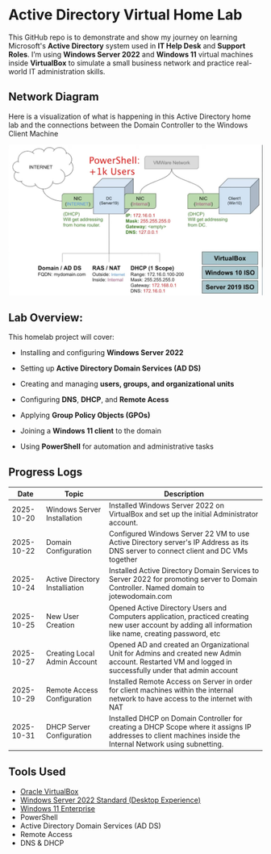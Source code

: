 # Active Directory Virtual Home Lab
This GitHub repo is to demonstrate and show my journey on learning Microsoft's **Active Directory** system used in **IT Help Desk** and **Support Roles**. I’m using **Windows Server 2022** and **Windows 11** virtual machines inside **VirtualBox** to simulate a small business network and practice real-world IT administration skills.


## Network Diagram

Here is a visualization of what is happening in this Active Directory home lab and the connections between the Domain Controller to the Windows Client Machine

![active-directory-diagram](active_directory_diagram.jpg)

## Lab Overview:

This homelab project will cover:
  - Installing and configuring **Windows Server 2022**
  - Setting up **Active Directory Domain Services (AD DS)**
  - Creating and managing **users, groups, and organizational units**

  - Configuring **DNS**, **DHCP**, and **Remote Acess**
  - Applying **Group Policy Objects (GPOs)**
  - Joining a **Windows 11 client** to the domain
  - Using **PowerShell** for automation and administrative tasks

## Progress Logs

| Date | Topic | Description |
|------|--------|-------------|
| 2025-10-20 | Windows Server Installation | Installed Windows Server 2022 on VirtualBox and set up the initial Administrator account. |
| 2025-10-22  | Domain Configuration | Configured Windows Server 22 VM to use Active Directory server's IP Address as its DNS server to connect client and DC VMs together |
| 2025-10-24 | Active Directory Installiation | Installed Active Directory Domain Services to Server 2022 for promoting server to Domain Controller. Named domain to jotewodomain.com |
| 2025-10-25 | New User Creation | Opened Active Directory Users and Computers application, practiced creating new user account by adding all information like name, creating password, etc |
| 2025-10-27 | Creating Local Admin Account | Opened AD and created an Organizational Unit for Admins and created new Admin account. Restarted VM and logged in successfully under that admin account |
| 2025-10-29 | Remote Access Configuration | Installed Remote Access on Server in order for client machines within the internal network to have access to the internet with NAT |
| 2025-10-31 | DHCP Server Configuration | Installed DHCP on Domain Controller for creating a DHCP Scope where it assigns IP addresses to client machines inside the Internal Network using subnetting. |

## Tools Used
- [Oracle VirtualBox](https://www.virtualbox.org/wiki/Downloads)
- [Windows Server 2022 Standard (Desktop Experience)](https://go.microsoft.com/fwlink/p/?linkid=2195686&clcid=0x409&culture=en-us&country=us)
- [Windows 11 Enterprise](https://go.microsoft.com/fwlink/p/?linkid=2195682&clcid=0x409&culture=en-us&country=us)
- PowerShell
- Active Directory Domain Services (AD DS)
- Remote Access
- DNS & DHCP
